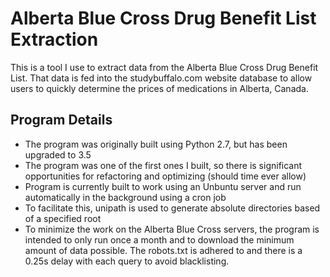 # Alberta Blue Cross Drug Benefit List Extraction
This is a tool I use to extract data from the Alberta Blue Cross Drug Benefit List. That data is fed into the studybuffalo.com website database to allow users to quickly determine the prices of medications in Alberta, Canada.

## Program Details
* The program was originally built using Python 2.7, but has been upgraded to 3.5
* The program was one of the first ones I built, so there is significant opportunities for refactoring and optimizing (should time ever allow)
* Program is currently built to work using an Unbuntu server and run automatically in the background using a cron job
 * To facilitate this, unipath is used to generate absolute directories based of a specified root
* To minimize the work on the Alberta Blue Cross servers, the program is intended to only run once a month and to download the minimum amount of data possible. The robots.txt is adhered to and there is a 0.25s delay with each query to avoid blacklisting.
